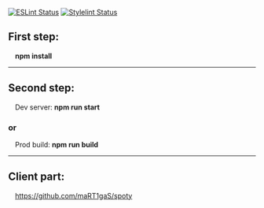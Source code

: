 [![ESLint Status](https://github.com/maRT1gaS/clone-spotify/actions/workflows/eslint.yml/badge.svg)](https://github.com/maRT1gaS/clone-spotify/actions/workflows/eslint.yml)
[![Stylelint Status](https://github.com/maRT1gaS/clone-spotify/actions/workflows/stylelint.yml/badge.svg)](https://github.com/maRT1gaS/clone-spotify/actions/workflows/stylelint.yml)

## First step:

&emsp;**npm install**

---

## Second step:

&emsp;Dev server: **npm run start**

### or

&emsp;Prod build: **npm run build**

---

## Client part:

&emsp;https://github.com/maRT1gaS/spoty
